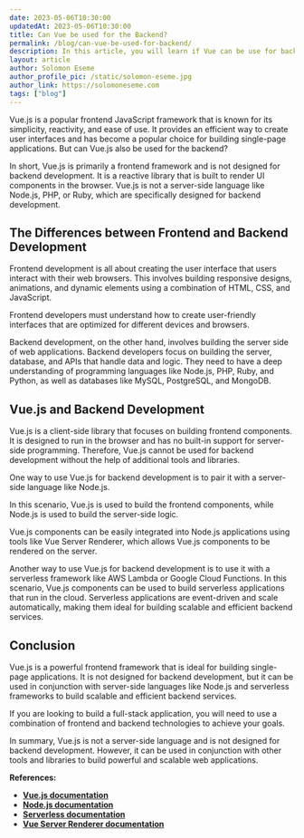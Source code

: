 ```yaml
---
date: 2023-05-06T10:30:00
updatedAt: 2023-05-06T10:30:00
title: Can Vue be used for the Backend?
permalink: /blog/can-vue-be-used-for-backend/
description: In this article, you will learn if Vue can be use for backend development and what are the possible ways to build a collaborative full stack project with Vue.
layout: article
author: Solomon Eseme
author_profile_pic: /static/solomon-eseme.jpg
author_link: https://solomoneseme.com
tags: ["blog"]
---
```


Vue.js is a popular frontend JavaScript framework that is known for its simplicity, reactivity, and ease of use. It provides an efficient way to create user interfaces and has become a popular choice for building single-page applications. But can Vue.js also be used for the backend?

In short, Vue.js is primarily a frontend framework and is not designed for backend development. It is a reactive library that is built to render UI components in the browser. Vue.js is not a server-side language like Node.js, PHP, or Ruby, which are specifically designed for backend development.

## **The Differences between Frontend and Backend Development**

Frontend development is all about creating the user interface that users interact with their web browsers. This involves building responsive designs, animations, and dynamic elements using a combination of HTML, CSS, and JavaScript.

Frontend developers must understand how to create user-friendly interfaces that are optimized for different devices and browsers.

Backend development, on the other hand, involves building the server side of web applications. Backend developers focus on building the server, database, and APIs that handle data and logic. They need to have a deep understanding of programming languages like Node.js, PHP, Ruby, and Python, as well as databases like MySQL, PostgreSQL, and MongoDB.

## **Vue.js and Backend Development**

Vue.js is a client-side library that focuses on building frontend components. It is designed to run in the browser and has no built-in support for server-side programming. Therefore, Vue.js cannot be used for backend development without the help of additional tools and libraries.

One way to use Vue.js for backend development is to pair it with a server-side language like Node.js.

In this scenario, Vue.js is used to build the frontend components, while Node.js is used to build the server-side logic.

Vue.js components can be easily integrated into Node.js applications using tools like Vue Server Renderer, which allows Vue.js components to be rendered on the server.

Another way to use Vue.js for backend development is to use it with a serverless framework like AWS Lambda or Google Cloud Functions. In this scenario, Vue.js components can be used to build serverless applications that run in the cloud. Serverless applications are event-driven and scale automatically, making them ideal for building scalable and efficient backend services.

## **Conclusion**

Vue.js is a powerful frontend framework that is ideal for building single-page applications. It is not designed for backend development, but it can be used in conjunction with server-side languages like Node.js and serverless frameworks to build scalable and efficient backend services.

If you are looking to build a full-stack application, you will need to use a combination of frontend and backend technologies to achieve your goals.

In summary, Vue.js is not a server-side language and is not designed for backend development. However, it can be used in conjunction with other tools and libraries to build powerful and scalable web applications.

**References:**

- **[Vue.js documentation](https://vuejs.org/)**
- **[Node.js documentation](https://nodejs.org/en/)**
- **[Serverless documentation](https://serverless.com/learn/overview/)**
- **[Vue Server Renderer documentation](https://ssr.vuejs.org/)**
